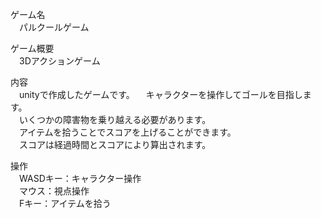 ゲーム名  
　パルクールゲーム
  
ゲーム概要  
　3Dアクションゲーム
  
内容  
　unityで作成したゲームです。
　キャラクターを操作してゴールを目指します。  
  　いくつかの障害物を乗り越える必要があります。  
  　アイテムを拾うことでスコアを上げることができます。  
  　スコアは経過時間とスコアにより算出されます。
  
操作  
　WASDキー：キャラクター操作  
 　マウス：視点操作  
 　Fキー：アイテムを拾う
  

